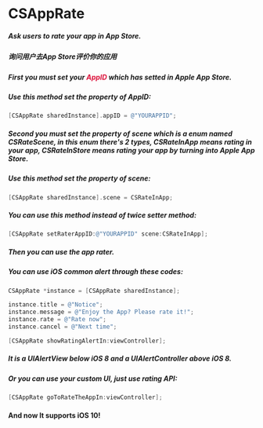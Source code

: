 # CSAppRate
##### Ask users to rate your app in App Store.

##### 询问用户去App Store评价你的应用

##### First you must set your <font color="#DC143C">AppID</font> which has setted in Apple App Store.

##### Use this method set the property of AppID:

```objective-c
[CSAppRate sharedInstance].appID = @"YOURAPPID";
```

##### Second you must set the property of scene which is a enum named CSRateScene, in this enum there's 2 types, CSRateInApp means rating in your app, CSRateInStore means rating your app by turning into Apple App Store.

##### Use this method set the property of scene:

```objective-c
[CSAppRate sharedInstance].scene = CSRateInApp;
```

##### You can use this method instead of twice setter method:

```objective-c
[CSAppRate setRaterAppID:@"YOURAPPID" scene:CSRateInApp];
```

##### Then you can use the app rater.

##### You can use iOS common alert through these codes:

```objective-c
CSAppRate *instance = [CSAppRate sharedInstance];

instance.title = @"Notice";
instance.message = @"Enjoy the App? Please rate it!";
instance.rate = @"Rate now";
instance.cancel = @"Next time";

[CSAppRate showRatingAlertIn:viewController];
```

##### It is a UIAlertView below iOS 8 and a UIAlertController above iOS 8.

##### Or you can use your custom UI, just use rating API:

```objective-c
[CSAppRate goToRateTheAppIn:viewController];
```

#### And now It supports iOS 10!